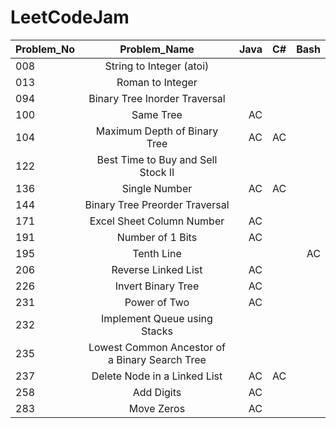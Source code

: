 # LeetCodeJam

| Problem_No| Problem_Name  				                  |  Java  |  C#    |  Bash  |
| --------- |:----------------------------------------------: | ------:|-------:|-------:|
| 008	    | String to Integer (atoi) 	                      |        |        |        |
| 013	    | Roman to Integer 	                              |        |        |        |
| 094	    | Binary Tree Inorder Traversal                   |        |        |        |
| 100 	    | Same Tree                                       |   AC   |        |        |
| 104	    | Maximum Depth of Binary Tree                    |   AC   |   AC   |        |
| 122	    | Best Time to Buy and Sell Stock II              |        |        |        |
| 136	    | Single Number                                   |   AC   |   AC   |        |
| 144	    | Binary Tree Preorder Traversal                  |        |        |        |
| 171	    | Excel Sheet Column Number                       |   AC   |        |        |
| 191	    | Number of 1 Bits     	        	              |   AC   |        |        |
| 195	    | Tenth Line     	             	              |        |        |   AC   |
| 206	    | Reverse Linked List      	       	              |   AC   |        |        |
| 226	    | Invert Binary Tree     	       	              |   AC   |        |        |
| 231	    | Power of Two                                    |   AC   |        |        |
| 232	    | Implement Queue using Stacks                    |        |        |        |
| 235	    | Lowest Common Ancestor of a Binary Search Tree  |        |        |        |
| 237	    | Delete Node in a Linked List                    |   AC   |   AC   |        |
| 258	    | Add Digits                                      |   AC   |        |        |
| 283	    | Move Zeros                                      |   AC   |        |        |
